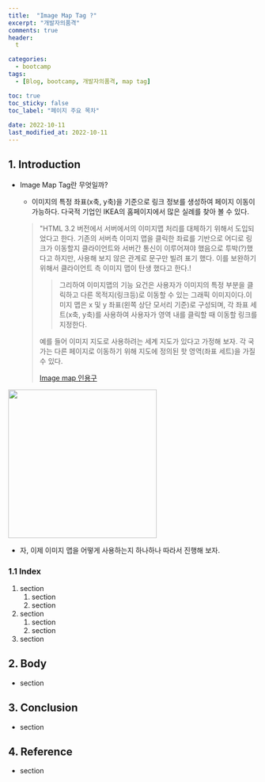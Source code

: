 ```yaml
---
title:  "Image Map Tag ?"
excerpt: "개발자의품격"
comments: true
header:
  t

categories:
  - bootcamp
tags:
  - [Blog, bootcamp, 개발자의품격, map tag]

toc: true
toc_sticky: false
toc_label: "페이지 주요 목차" 
 
date: 2022-10-11
last_modified_at: 2022-10-11
---
```


## 1. Introduction

- Image Map Tag란 무엇일까?
  - 이미지의 특정 좌표(x축, y축)을 기준으로 링크 정보를 생성하여 페이지 이동이 가능하다. 다국적 기업인 IKEA의 홈페이지에서 많은 실례를 찾아 볼 수 있다. 

  > "HTML 3.2 버전에서 서버에서의 이미지맵 처리를 대체하기 위해서 도입되었다고 한다. 기존의 서버측 이미지 맵을 클릭한 좌료를 기반으로 어디로 링크가 이동할지 클라이언트와 서버간 통신이 이루어져야 했음으로 투박(?)했다고 하지만, 사용해 보지 않은 관계로 문구만 빌려 표기 했다. 이를 보완하기 위해서 클라이언트 측 이미지 맵이 탄생 했다고 한다.!
  >
  >> 그리하여 이미지맵의 기능 요건은 사용자가 이미지의 특정 부분을  클릭하고 다른 목적지(링크등)로 이동할 수 있는 그래픽 이미지이다.이미지 맵은 x 및 y 좌표(왼쪽 상단 모서리 기준)로 구성되며, 각 좌표 세트(x축, y축)를 사용하여 사용자가 영역 내를 클릭할 때 이동할 링크를 지정한다.
  >
  > 예를 들어 이미지 지도로 사용하려는 세계 지도가 있다고 가정해 보자. 각 국가는 다른 페이지로 이동하기 위해 지도에 정의된 핫 영역(좌표 세트)을 가질 수 있다.
  > 
  > [Image map 인용구](https://www.image-map.net/)
  
<!-- [<img src="../../assets/images/posts/bootcamp005/image_map_sample_ikea.png" width="300px" alt="IKEA 샘플 이미지" align="center"/>](https://www.ikea.com/kr/ko/?ref=gwp-start) -->

[<img src="../../assets/images/posts/bootcamp005/image_map_sample_ikea.png" width="300px" align="center"/>](https://www.ikea.com/kr/ko/?ref=gwp-start)

- 자, 이제 이미지 맵을 어떻게 사용하는지 하나하나 따라서 진행해 보자.

### 1.1 Index

1. section
   1. section
   2. section
2. section
   1. section
   2. section
3. section

## 2. Body

- section

## 3. Conclusion

- section

## 4. Reference

- section